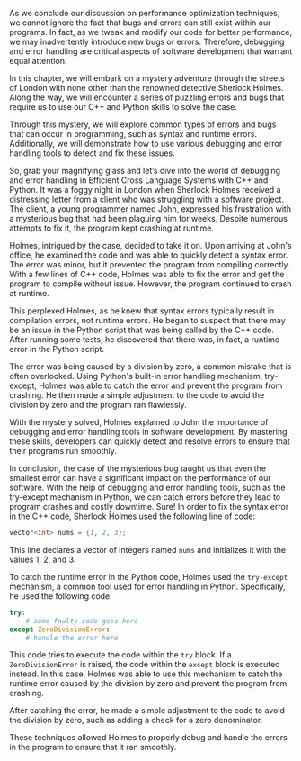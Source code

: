 As we conclude our discussion on performance optimization techniques, we cannot ignore the fact that bugs and errors can still exist within our programs. In fact, as we tweak and modify our code for better performance, we may inadvertently introduce new bugs or errors. Therefore, debugging and error handling are critical aspects of software development that warrant equal attention.

In this chapter, we will embark on a mystery adventure through the streets of London with none other than the renowned detective Sherlock Holmes. Along the way, we will encounter a series of puzzling errors and bugs that require us to use our C++ and Python skills to solve the case.

Through this mystery, we will explore common types of errors and bugs that can occur in programming, such as syntax and runtime errors. Additionally, we will demonstrate how to use various debugging and error handling tools to detect and fix these issues. 

So, grab your magnifying glass and let’s dive into the world of debugging and error handling in Efficient Cross Language Systems with C++ and Python.
It was a foggy night in London when Sherlock Holmes received a distressing letter from a client who was struggling with a software project. The client, a young programmer named John, expressed his frustration with a mysterious bug that had been plaguing him for weeks. Despite numerous attempts to fix it, the program kept crashing at runtime.

Holmes, intrigued by the case, decided to take it on. Upon arriving at John's office, he examined the code and was able to quickly detect a syntax error. The error was minor, but it prevented the program from compiling correctly. With a few lines of C++ code, Holmes was able to fix the error and get the program to compile without issue. However, the program continued to crash at runtime.

This perplexed Holmes, as he knew that syntax errors typically result in compilation errors, not runtime errors. He began to suspect that there may be an issue in the Python script that was being called by the C++ code. After running some tests, he discovered that there was, in fact, a runtime error in the Python script.

The error was being caused by a division by zero, a common mistake that is often overlooked. Using Python's built-in error handling mechanism, try-except, Holmes was able to catch the error and prevent the program from crashing. He then made a simple adjustment to the code to avoid the division by zero and the program ran flawlessly.

With the mystery solved, Holmes explained to John the importance of debugging and error handling tools in software development. By mastering these skills, developers can quickly detect and resolve errors to ensure that their programs run smoothly.

In conclusion, the case of the mysterious bug taught us that even the smallest error can have a significant impact on the performance of our software. With the help of debugging and error handling tools, such as the try-except mechanism in Python, we can catch errors before they lead to program crashes and costly downtime.
Sure! In order to fix the syntax error in the C++ code, Sherlock Holmes used the following line of code:

```c++
vector<int> nums = {1, 2, 3};
```

This line declares a vector of integers named `nums` and initializes it with the values 1, 2, and 3.

To catch the runtime error in the Python code, Holmes used the `try-except` mechanism, a common tool used for error handling in Python. Specifically, he used the following code:

```python
try:
    # some faulty code goes here
except ZeroDivisionError:
    # handle the error here
```

This code tries to execute the code within the `try` block. If a `ZeroDivisionError` is raised, the code within the `except` block is executed instead. In this case, Holmes was able to use this mechanism to catch the runtime error caused by the division by zero and prevent the program from crashing.

After catching the error, he made a simple adjustment to the code to avoid the division by zero, such as adding a check for a zero denominator. 

These techniques allowed Holmes to properly debug and handle the errors in the program to ensure that it ran smoothly.